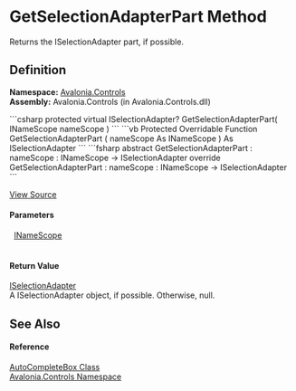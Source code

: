# GetSelectionAdapterPart Method


Returns the ISelectionAdapter part, if possible.



## Definition
**Namespace:** <a href="N_Avalonia_Controls">Avalonia.Controls</a>  
**Assembly:** Avalonia.Controls (in Avalonia.Controls.dll)

<Tabs groupId="api-code-preview">
<TabItem value="csharp" label="C#">
```csharp
protected virtual ISelectionAdapter? GetSelectionAdapterPart(
	INameScope nameScope
)
```
</TabItem>
<TabItem value="vb" label="VB">
```vb
Protected Overridable Function GetSelectionAdapterPart ( 
	nameScope As INameScope
) As ISelectionAdapter
```
</TabItem>
<TabItem value="fsharp" label="F#">
```fsharp
abstract GetSelectionAdapterPart : 
        nameScope : INameScope -> ISelectionAdapter 
override GetSelectionAdapterPart : 
        nameScope : INameScope -> ISelectionAdapter 
```
</TabItem>
</Tabs>



<a href="https://github.com/AvaloniaUI/Avalonia/tree/master/src/Avalonia.Controls/AutoCompleteBox/AutoCompleteBox.cs#L600" title="View the source code">View Source</a>



#### Parameters
<dl><dt>  <a href="T_Avalonia_Controls_INameScope">INameScope</a></dt><dd> </dd></dl>

#### Return Value
<a href="T_Avalonia_Controls_Utils_ISelectionAdapter">ISelectionAdapter</a>  
A ISelectionAdapter object, if possible. Otherwise, null.

## See Also


#### Reference
<a href="T_Avalonia_Controls_AutoCompleteBox">AutoCompleteBox Class</a>  
<a href="N_Avalonia_Controls">Avalonia.Controls Namespace</a>  

